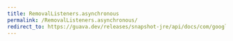 ```yaml
---
title: RemovalListeners.asynchronous
permalink: /RemovalListeners.asynchronous/
redirect_to: https://guava.dev/releases/snapshot-jre/api/docs/com/google/common/cache/RemovalListeners.html#asynchronous-com.google.common.cache.RemovalListener-java.util.concurrent.Executor-
---
```

